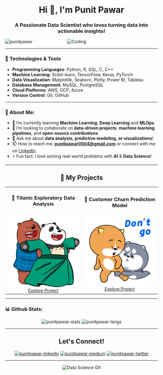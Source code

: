 <h1 align="center">Hi 👋, I'm Punit Pawar</h1>
<h3 align="center">A Passionate Data Scientist who loves turning data into actionable insights!</h3>

<img align="right" alt="Coding" width="300" src="https://media.giphy.com/media/SvckSy7fFviqrq8ClF/giphy.gif">

<p align="left"> <img src="https://komarev.com/ghpvc/?username=Punitpawar5&label=Profile%20views&color=0e75b6&style=flat" alt="punitpawar" /> </p>

---

### 🔧 Technologies & Tools
- **Programming Languages**: Python, R, SQL, C, C++
- **Machine Learning**: Scikit-learn, TensorFlow, Keras, PyTorch
- **Data Visualization**: Matplotlib, Seaborn, Plotly, Power BI, Tableau
- **Database Management**: MySQL, PostgreSQL
- **Cloud Platforms**: AWS, GCP, Azure
- **Version Control**: Git, GitHub

---

### 🌟 About Me:

- 🌱 I’m currently learning  **Machine Learning**, **Deep Learning** and **MLOps**.
- 👯 I’m looking to collaborate on **data-driven projects**, **machine learning pipelines**, and **open-source contributions**.
- 💬 Ask me about **data analysis, predictive modeling, or visualizations**!
- 📫 How to reach me: **punitpawar0504@gmail.com** or connect with me on [LinkedIn](https://www.linkedin.com/in/punit-pawar5).
- ⚡ Fun fact: I love solving real-world problems with **AI** & **Data Science**!

---

<h2 align="center">💼 My Projects</h2>

<div align="center">
  <table>
    <tr>
      <td width="50%">
        <h3 align="center">🔎 Titanic Exploratory Data Analysis</h3>
        <div align="center">
          <img src="https://github.com/Punitpawar5/Titanic-dataset/blob/main/cartoon-network-escandalosos.gif" width="300" alt="The Project"/>
          <br />
          <a href="https://github.com/Punitpawar5/Titanic-dataset" target="_blank">Explore Project</a>
        </div>
      </td>
      <td width="50%">
        <h3 align="center">🤖 Customer Churn Prediction Model</h3>
        <div align="center">
          <img src="https://github.com/Punitpawar5/Customer-Churn-Prediction/blob/main/bank%20to%20costumer.gif" width="300" alt="Bank to Customers"/>
          <br />
          <a href=https://github.com/Punitpawar5/Customer-Churn-Prediction" target="_blank">Explore Project</a>
        </div>
      </td>
    </tr>
  </table>
</div>

---

### 📊 Github Stats:

<p align="center">
  <img height="160em" src="https://github-readme-stats.vercel.app/api?username=Punitpawar5&show_icons=true&theme=tokyonight&include_all_commits=true&count_private=true" alt="punitpawar-stats"/>
  <img height="160em" src="https://github-readme-stats.vercel.app/api/top-langs/?username=Punitpawar5&layout=compact&langs_count=8&theme=tokyonight" alt="punitpawar-langs"/>
</p>

---

<h2 align="center">Let's Connect!</h2>

<p align="center">
  <a href="https://linkedin.com/in/punit-pawar5" target="blank"><img align="center" src="https://cdn.jsdelivr.net/npm/simple-icons@v3/icons/linkedin.svg" alt="punitpawar-linkedin" height="30" width="30" /></a>
  <a href="https://medium.com/@punitpawar0504" target="blank"><img align="center" src="https://cdn.jsdelivr.net/npm/simple-icons@v3/icons/medium.svg" alt="punitpawar-medium" height="30" width="30" /></a>
  <a href="https://twitter.com/@Punitwts" target="blank"><img align="center" src="https://cdn.jsdelivr.net/npm/simple-icons@v3/icons/twitter.svg" alt="punitpawar-twitter" height="30" width="30" /></a>
</p>

---

<p align="center">
  <img src="https://media.tenor.com/whgQwNlVvNkAAAAi/xero-code.gif" width="300" alt="Data Science Gif"/>
</p>
